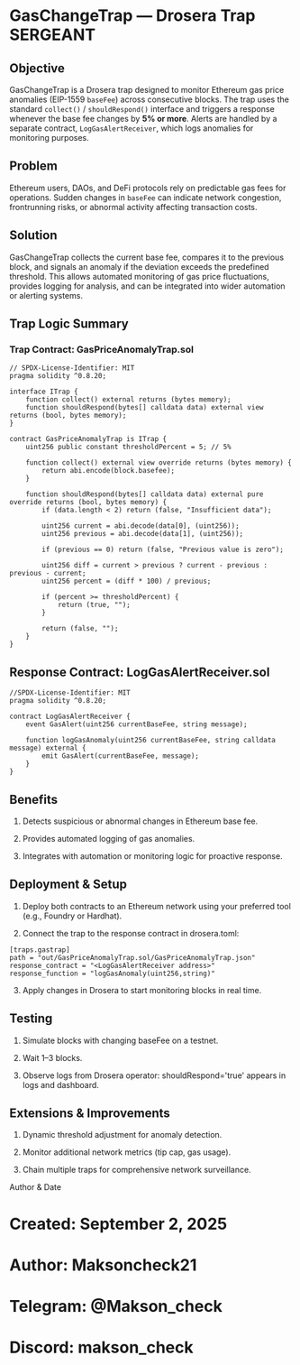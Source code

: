 # GasChangeTrap — Drosera Trap SERGEANT

## Objective
GasChangeTrap is a Drosera trap designed to monitor Ethereum gas price anomalies (EIP-1559 `baseFee`) across consecutive blocks. The trap uses the standard `collect()` / `shouldRespond()` interface and triggers a response whenever the base fee changes by **5% or more**. Alerts are handled by a separate contract, `LogGasAlertReceiver`, which logs anomalies for monitoring purposes.

## Problem
Ethereum users, DAOs, and DeFi protocols rely on predictable gas fees for operations. Sudden changes in `baseFee` can indicate network congestion, frontrunning risks, or abnormal activity affecting transaction costs.

## Solution
GasChangeTrap collects the current base fee, compares it to the previous block, and signals an anomaly if the deviation exceeds the predefined threshold. This allows automated monitoring of gas price fluctuations, provides logging for analysis, and can be integrated into wider automation or alerting systems.

## Trap Logic Summary

### Trap Contract: GasPriceAnomalyTrap.sol
```solidity
// SPDX-License-Identifier: MIT
pragma solidity ^0.8.20;

interface ITrap {
    function collect() external returns (bytes memory);
    function shouldRespond(bytes[] calldata data) external view returns (bool, bytes memory);
}

contract GasPriceAnomalyTrap is ITrap {
    uint256 public constant thresholdPercent = 5; // 5%

    function collect() external view override returns (bytes memory) {
        return abi.encode(block.basefee);
    }

    function shouldRespond(bytes[] calldata data) external pure override returns (bool, bytes memory) {
        if (data.length < 2) return (false, "Insufficient data");

        uint256 current = abi.decode(data[0], (uint256));
        uint256 previous = abi.decode(data[1], (uint256));

        if (previous == 0) return (false, "Previous value is zero");

        uint256 diff = current > previous ? current - previous : previous - current;
        uint256 percent = (diff * 100) / previous;

        if (percent >= thresholdPercent) {
            return (true, "");
        }

        return (false, "");
    }
}
```
## Response Contract: LogGasAlertReceiver.sol
```solidity
//SPDX-License-Identifier: MIT
pragma solidity ^0.8.20;

contract LogGasAlertReceiver {
    event GasAlert(uint256 currentBaseFee, string message);

    function logGasAnomaly(uint256 currentBaseFee, string calldata message) external {
        emit GasAlert(currentBaseFee, message);
    }
}
```
## Benefits
1. Detects suspicious or abnormal changes in Ethereum base fee.

2. Provides automated logging of gas anomalies.

3. Integrates with automation or monitoring logic for proactive response.

## Deployment & Setup
1. Deploy both contracts to an Ethereum network using your preferred tool (e.g., Foundry or Hardhat).

2. Connect the trap to the response contract in drosera.toml:
```solidity
[traps.gastrap]
path = "out/GasPriceAnomalyTrap.sol/GasPriceAnomalyTrap.json"
response_contract = "<LogGasAlertReceiver address>"
response_function = "logGasAnomaly(uint256,string)"
```
3. Apply changes in Drosera to start monitoring blocks in real time.

## Testing
1. Simulate blocks with changing baseFee on a testnet.

2. Wait 1–3 blocks.

3. Observe logs from Drosera operator: shouldRespond='true' appears in logs and dashboard.

## Extensions & Improvements
1. Dynamic threshold adjustment for anomaly detection.

2. Monitor additional network metrics (tip cap, gas usage).

3. Chain multiple traps for comprehensive network surveillance.

Author & Date
# Created: September 2, 2025
# Author: Maksoncheck21
# Telegram: @Makson_check
# Discord: makson_check
